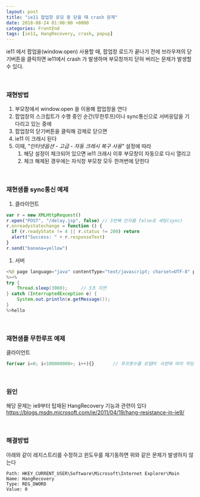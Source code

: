 ```yaml
---
layout: post
title: "ie11 팝업창 로딩 중 닫을 때 crash 문제"
date: 2018-08-24 01:00:00 +0000
categories: FrontEnd
tags: [ie11, HangRecovery, crash, popup]
---
```


ie11 에서 팝업을(window.open) 사용할 때, 팝업창 로드가 끝나기 전에 브라우져의 닫기버튼을 클릭하면 ie11에서 crash 가 발생하며 부모창까지 닫혀 버리는 문제가 발생할 수 있다.

<br>

### 재현방법

1. 부모창에서 window.open 을 이용해 팝업창을 연다
1. 팝업창의 스크립트가 수행 중인 순간(무한루프)이나 sync통신으로 서버응답을 기다리고 있는 중에
1. 팝업창의 닫기버튼을 클릭해 강제로 닫으면
1. ie11 이 크래시 된다
1. 이때, _"인터넷옵션 - 고급 - 자동 크래시 복구 사용"_ 설정에 따라
   1. 해당 설정이 체크되어 있으면 ie11 크래시 이후 부모창이 자동으로 다시 열리고
   1. 체크 해제된 경우에는 자식창 부모창 모두 한꺼번에 닫힌다

<br>

### 재현샘플 sync통신 예제

1. 클라이언트

```javascript
var r = new XMLHttpRequest()
r.open("POST", "/delay.jsp", false) // 3번째 인자를 false로 세팅(sync)
r.onreadystatechange = function () {
  if (r.readyState != 4 || r.status != 200) return
  alert("Success: " + r.responseText)
}
r.send("banana=yellow")
```

1. 서버

```java
<%@ page language="java" contentType="text/javascript; charset=UTF-8" pageEncoding="UTF-8"
%><%
try {
    Thread.sleep(3000);     // 3초 지연
} catch (InterruptedException e) {
    System.out.println(e.getMessage());
}
%>hello
```

<br>

### 재현샘플 무한루프 예제

클라이언트

```javascript
for(var i=0; i<100000000>; i++){}       // 루프횟수를 로컬PC 사양에 따라 적당히 조정한다
```

<br>

### 원인

해당 문제는 ie9부터 탑재된 HangRecovery 기능과 관련이 있다
<https://blogs.msdn.microsoft.com/ie/2011/04/19/hang-resistance-in-ie9/>

<br>

### 해결방법

아래와 같이 레지스트리를 수정하고 윈도우를 재기동하면 위와 같은 문제가 발생하지 않는다

```
Path: HKEY_CURRENT_USER\Software\Microsoft\Internet Explorer\Main
Name: HangRecovery
Type: REG_DWORD
Value: 0
```
